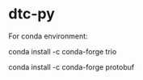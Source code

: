 # dtc-py

For conda environment:

  conda install -c conda-forge trio

  conda install -c conda-forge protobuf
